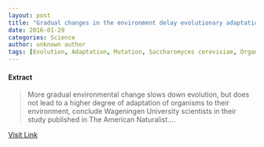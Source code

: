 ```yaml
---
layout: post
title: "Gradual changes in the environment delay evolutionary adaptations"
date: 2016-01-29
categories: Science
author: unknown author
tags: [Evolution, Adaptation, Mutation, Saccharomyces cerevisiae, Organism, Climate change, Organisms, Biological evolution, Environmental social science, Life sciences, Nature, Biology, Evolutionary biology]
---
```





#### Extract
>More gradual environmental change slows down evolution, but does not lead to a higher degree of adaptation of organisms to their environment, conclude Wageningen University scientists in their study published in The American Naturalist....



[Visit Link](http://phys.org/news/2016-01-gradual-environment-evolutionary.html)


